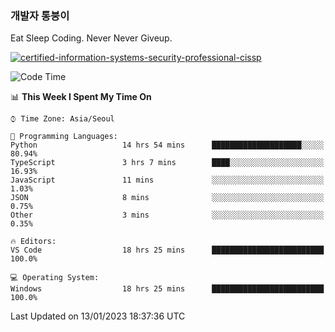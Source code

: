 ### 개발자 통붕이
Eat Sleep Coding.
Never Never Giveup.

[![certified-information-systems-security-professional-cissp](https://user-images.githubusercontent.com/44606727/157613689-acd84ec6-5f8f-4e79-89d9-a8d51f033634.png)](https://www.credly.com/badges/f394a010-85a0-450b-9136-8043af01d71c/public_url)

<!--START_SECTION:waka-->
![Code Time](http://img.shields.io/badge/Code%20Time-1%2C389%20hrs%2040%20mins-blue)

📊 **This Week I Spent My Time On** 

```text
⌚︎ Time Zone: Asia/Seoul

💬 Programming Languages: 
Python                   14 hrs 54 mins      ████████████████████░░░░░   80.94% 
TypeScript               3 hrs 7 mins        ████░░░░░░░░░░░░░░░░░░░░░   16.93% 
JavaScript               11 mins             ░░░░░░░░░░░░░░░░░░░░░░░░░   1.03% 
JSON                     8 mins              ░░░░░░░░░░░░░░░░░░░░░░░░░   0.75% 
Other                    3 mins              ░░░░░░░░░░░░░░░░░░░░░░░░░   0.35%

🔥 Editors: 
VS Code                  18 hrs 25 mins      █████████████████████████   100.0%

💻 Operating System: 
Windows                  18 hrs 25 mins      █████████████████████████   100.0%

```


 Last Updated on 13/01/2023 18:37:36 UTC
<!--END_SECTION:waka-->

